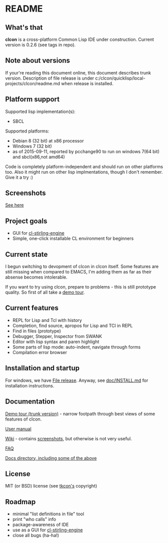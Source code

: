 # README #

## What's that
**clcon** is a cross-platform Common Lisp IDE under construction. Current version is 0.2.6 (see tags in repo).

## Note about versions
If your're reading this document online, this document describes trunk version. 
Description of file release is under c:/clcon/quicklisp/local-projects/clcon/readme.md when release is installed.

## Platform support
Supported lisp implementation(s):

- SBCL

Supported platforms: 

- Debian 8 (32 bit) at x86 processor
- Windows 7 (32 bit)
- as of 2015-09-11, reported by pcchange90 to run on windows 7(64 bit) and sbcl(x86,not amd64)

Code is completely platform-independent and should run on other platforms too. Also it might run on other lisp implmentations, though I don't remember. Give it a try :) 

## Screenshots
[See here](https://bitbucket.org/budden/clcon/wiki/Screenshots)

## Project goals
- GUI for [cl-stirling-engine](https://bitbucket.org/budden/cl-stirling-engine)
- Simple, one-click installable CL environment for beginners

## Current state
I begun switching to devopment of clcon in clcon itself. Some features are still missing when
compared to EMACS, I'm adding them as far as their absense becomes intolerable. 

If you want to try using clcon, prepare to problems - this is still prototype quality. 
So first of all take a [demo tour](doc/demo-tour.md).

## Current features
- REPL for Lisp and Tcl with history
- Completion, find source, apropos for Lisp and TCl in REPL
- Find in files (prototype)
- Debugger, Stepper, Inspector from SWANK 
- Editor with lisp syntax and paren highlight
- Some parts of lisp mode: auto-indent, navigate through forms
- Compilation error browser

## Installation and startup
For windows, we have [File release](https://bitbucket.org/budden/clcon/downloads/clcon-0.2.6.zip). 
Anyway, see [doc/INSTALL.md](https://bitbucket.org/budden/clcon/src/default/doc/INSTALL.md) for installation instructions. 

## Documentation
[Demo tour (trunk version)](doc/demo-tour.md) - narrow footpath through best views of some features of clcon.

[User manual](https://bitbucket.org/budden/clcon/src/default/doc/user-manual.md)

[Wiki](https://bitbucket.org/budden/clcon/wiki/) - contains [screenshots](https://bitbucket.org/budden/clcon/wiki/Screenshots), but otherwise is not very useful.  

[FAQ](https://bitbucket.org/budden/clcon/src/default/doc/FAQ.md)

[Docs directory, including some of the above](https://bitbucket.org/budden/clcon/src/default/doc/)

## License
MIT (or BSD) license (see [tkcon's](http://tkcon.sourceforge.net/) copyright)

## Roadmap
- minimal "list definitions in file" tool
- print "who calls" info
- package-awareness of IDE
- use as a GUI for [cl-stirling-engine](https://bitbucket.org/budden/cl-stirling-engine)
- close all bugs (ha-ha!)